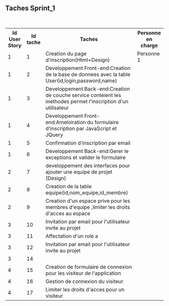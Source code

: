 ﻿
 <h2>Taches Sprint_1</h2></br>

<table style="width:100%">
<tr>
	<th>Id User Story</th>
	<th>Id tache</th>
	<th>Taches</th> 
	<th>Personne en charge</th>
</tr>
<tr>
	<td>1</td>
	<td>1</td>
	<td>Creation du page d'inscription(Html+Design)</td> 
	<td>Personne 1</td>
</tr>

<tr>
	<td>1</td>
	<td>2</td>
	<td>Developpement Front-end:Creation de la base de donnees avec la table User(id,login,password,name)</td> 
	<td></td>
</tr>

<tr>
	<td>1</td>
	<td>3</td>
	<td>Developpement Back-end:Creation de couche service conteient les methodes permet l'inscription d'un utilisateur </td> 
	<td></td>
</tr>

<tr>
	<td>1</td>
	<td>4</td>
	<td>Developpement Front-end:Ameloiration du formulaire d'inscription par JavaScript et JQuery </td> 
	<td></td>
</tr>
<tr>
	<td>1</td>
	<td>5</td>
	<td>Confirmation d'inscription par email </td>
	<td></td>
</tr>
<tr>
	<td>1</td>
	<td>6</td>
	<td>Developpement Back-end:Gerer le exceptions et valider le formulaire </td> 
	<td></td>
</tr>
<tr>
	<td>2</td>
	<td>7</td>
	<td>developpement des interfaces pour ajouter une equipe de projet (Design)</td>
	<td></td>
</tr>
<tr>
	<td>2</td>
	<td>8</td>
	<td>Creation de la table equipe(id,nom_equipe,id_membre)</td>
	<td></td>
</tr>

<tr>
	<td>2</td>
	<td>9</td>
	<td>Creation d'un espace prive pour les membres d'equipe ,limiter les droits d'acces au espace</td>
	<td></td>
</tr>
<tr>
	<td>3</td>
	<td>10</td>
	<td>Invitation par email pour l'utilisateur invite au projet</td>
	<td></td>
</tr>

<tr>
	<td>3</td>
	<td>11</td>
	<td>Affectation d'un role a </td>
	<td></td>
</tr>


<tr>
	<td>3</td>
	<td>12</td>
	<td>Invitation par email pour l'utilisateur invite au projet</td>
	<td></td>
</tr>


<tr>
	<td>3</td>
	<td>14</td>
	<td> </td>
	<td></td>
</tr>


<tr>
	<td>4</td>
	<td>15</td>
	<td>Creation de formulaire de connexion pour les visiteur de l'application</td>
	<td></td>
</tr>

<tr>
	<td>4</td>
	<td>16</td>
	<td>Gestion de connexion du visiteur</td>
	<td></td>
</tr>

<tr>
	<td>4</td>
	<td>17</td>
	<td>Limiter les droits d'acces pour un visiteur</td>
	<td></td>
</tr>


</table>
